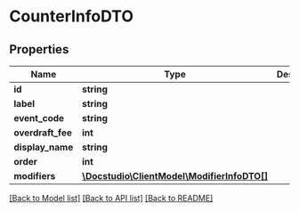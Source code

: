 # CounterInfoDTO

## Properties
Name | Type | Description | Notes
------------ | ------------- | ------------- | -------------
**id** | **string** |  | [optional] 
**label** | **string** |  | [optional] 
**event_code** | **string** |  | [optional] 
**overdraft_fee** | **int** |  | [optional] 
**display_name** | **string** |  | [optional] 
**order** | **int** |  | [optional] 
**modifiers** | [**\Docstudio\ClientModel\ModifierInfoDTO[]**](ModifierInfoDTO.md) |  | [optional] 

[[Back to Model list]](../../README.md#documentation-for-models) [[Back to API list]](../../README.md#documentation-for-api-endpoints) [[Back to README]](../../README.md)

